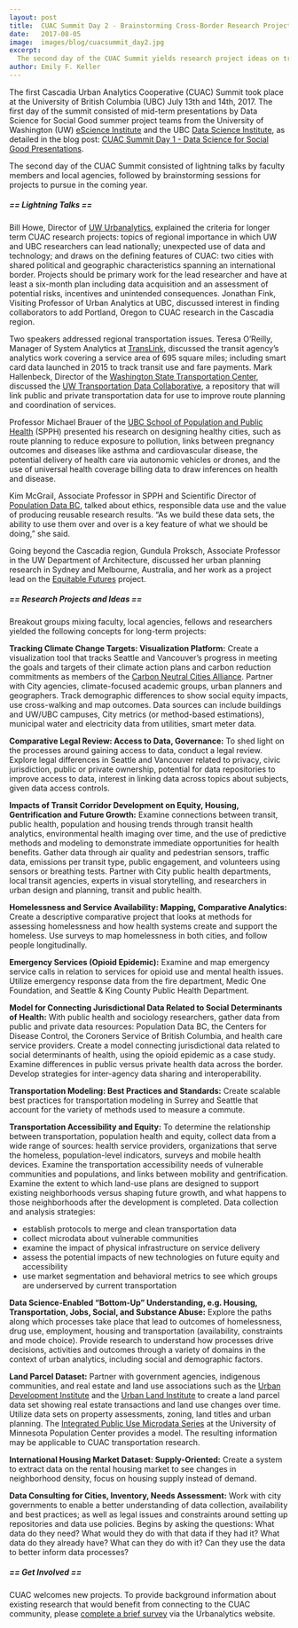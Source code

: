 ```yaml
---
layout: post
title:  CUAC Summit Day 2 - Brainstorming Cross-Border Research Projects
date:   2017-08-05
image:  images/blog/cuacsummit_day2.jpg
excerpt:
  The second day of the CUAC Summit yields research project ideas on transportation, public health, housing and urban planning.
author: Emily F. Keller
---
```


 
The first Cascadia Urban Analytics Cooperative (CUAC) Summit took place at the University of British Columbia (UBC) July 13th and 14th, 2017. The first day of the summit consisted of mid-term presentations by Data Science for Social Good summer project teams from the University of Washington (UW) [eScience Institute](http://escience.washington.edu/) and the UBC [Data Science Institute](https://dsi.ubc.ca/), as detailed in the blog post: [CUAC Summit Day 1 - Data Science for Social Good Presentations](http://cascadiadata.org/news/2017/07/30/cuac-summit.html).

The second day of the CUAC Summit consisted of lightning talks by faculty members and local agencies, followed by brainstorming sessions for projects to pursue in the coming year. 

##### == Lightning Talks ==

Bill Howe, Director of [UW Urbanalytics](http://urbanalytics.uw.edu/), explained the criteria for longer term CUAC research projects: topics of regional importance in which UW and UBC researchers can lead nationally; unexpected use of data and technology; and draws on the defining features of CUAC: two cities with shared political and geographic characteristics spanning an international border. Projects should be primary work for the lead researcher and have at least a six-month plan including data acquisition and an assessment of potential risks, incentives and unintended consequences. Jonathan Fink, Visiting Professor of Urban Analytics at UBC, discussed interest in finding collaborators to add Portland, Oregon to CUAC research in the Cascadia region.

Two speakers addressed regional transportation issues. Teresa O’Reilly, Manager of System Analytics at [TransLink](https://www.translink.ca/), discussed the transit agency’s analytics work covering a service area of 695 square miles; including smart card data launched in 2015 to track transit use and fare payments. Mark Hallenbeck, Director of the [Washington State Transportation Center](http://depts.washington.edu/trac/), discussed the [UW Transportation Data Collaborative](https://www.uwtdc.org/), a repository that will link public and private transportation data for use to improve route planning and coordination of services.

Professor Michael Brauer of the [UBC School of Population and Public Health](http://www.spph.ubc.ca/) (SPPH) presented his research on designing healthy cities, such as route planning to reduce exposure to pollution, links between pregnancy outcomes and diseases like asthma and cardiovascular disease, the potential delivery of health care via autonomic vehicles or drones, and the use of universal health coverage billing data to draw inferences on health and disease.

Kim McGrail, Associate Professor in SPPH and Scientific Director of [Population Data BC](https://www.popdata.bc.ca/), talked about ethics, responsible data use and the value of producing reusable research results. “As we build these data sets, the ability to use them over and over is a key feature of what we should be doing,” she said.

Going beyond the Cascadia region, Gundula Proksch, Associate Professor in the UW Department of Architecture, discussed her urban planning research in Sydney and Melbourne, Australia, and her work as a project lead on the [Equitable Futures](http://localhost:4000/#projects) project. 

##### == Research Projects and Ideas ==

Breakout groups mixing faculty, local agencies, fellows and researchers yielded the following concepts for long-term projects:

<b>Tracking Climate Change Targets: Visualization Platform:</b>
Create a visualization tool that tracks Seattle and Vancouver’s progress in meeting the goals and targets of their climate action plans and carbon reduction commitments as members of the [Carbon Neutral Cities Alliance]( https://www.usdn.org/public/page/13/CNCA). Partner with City agencies, climate-focused academic groups, urban planners and geographers. Track demographic differences to show social equity impacts, use cross-walking and map outcomes. Data sources can include buildings and UW/UBC campuses, City metrics (or method-based estimations), municipal water and electricity data from utilities, smart meter data.

<b>Comparative Legal Review: Access to Data, Governance:</b>
To shed light on the processes around gaining access to data, conduct a legal review. Explore legal differences in Seattle and Vancouver related to privacy, civic jurisdiction, public or private ownership, potential for data repositories to improve access to data, interest in linking data across topics about subjects, given data access controls. 

<b>Impacts of Transit Corridor Development on Equity, Housing, Gentrification and Future Growth:</b>
Examine connections between transit, public health, population and housing trends through transit health analytics, environmental health imaging over time, and the use of predictive methods and modeling to demonstrate immediate opportunities for health benefits. Gather data through air quality and pedestrian sensors, traffic data, emissions per transit type, public engagement, and volunteers using sensors or breathing tests. Partner with City public health departments, local transit agencies, experts in visual storytelling, and researchers in urban design and planning, transit and public health.

<b>Homelessness and Service Availability: Mapping, Comparative Analytics:</b>
Create a descriptive comparative project that looks at methods for assessing homelessness and how health systems create and support the homeless. Use surveys to map homelessness in both cities, and follow people longitudinally. 

<b>Emergency Services (Opioid Epidemic):</b>
Examine and map emergency service calls in relation to services for opioid use and mental health issues. Utilize emergency response data from the fire department, Medic One Foundation, and Seattle & King County Public Health Department. 

<b>Model for Connecting Jurisdictional Data Related to Social Determinants of Health:</b> 
With public health and sociology researchers, gather data from public and private data resources: Population Data BC, the Centers for Disease Control, the Coroners Service of British Columbia, and health care service providers. Create a model connecting jurisdictional data related to social determinants of health, using the opioid epidemic as a case study. Examine differences in public versus private health data across the border. Develop strategies for inter-agency data sharing and interoperability.

<b>Transportation Modeling: Best Practices and Standards:</b>
Create scalable best practices for transportation modeling in Surrey and Seattle that account for the variety of methods used to measure a commute.

<b>Transportation Accessibility and Equity:</b>
To determine the relationship between transportation, population health and equity, collect data from a wide range of sources: health service providers, organizations that serve the homeless, population-level indicators, surveys and mobile health devices. Examine the transportation accessibility needs of vulnerable communities and populations, and links between mobility and gentrification. Examine the extent to which land-use plans are designed to support existing neighborhoods versus shaping future growth, and what happens to those neighborhoods after the development is completed.
Data collection and analysis strategies:
* establish protocols to merge and clean transportation data
* collect microdata about vulnerable communities
* examine the impact of physical infrastructure on service delivery
* assess the potential impacts of new technologies on future equity and accessibility
* use market segmentation and behavioral metrics to see which groups are underserved by current transportation

<b>Data Science-Enabled “Bottom-Up” Understanding, e.g. Housing, Transportation, Jobs, Social, and Substance Abuse:</b>
Explore the paths along which processes take place that lead to outcomes of homelessness, drug use, employment, housing and transportation (availability, constraints and mode choice). Provide research to understand how processes drive decisions, activities and outcomes through a variety of domains in the context of urban analytics, including social and demographic factors.

<b>Land Parcel Dataset:</b>
Partner with government agencies, indigenous communities, and real estate and land use associations such as the [Urban Development Institute]( http://udi.bc.ca/) and the [Urban Land Institute](https://uli.org/) to create a land parcel data set showing real estate transactions and land use changes over time. Utilize data sets on property assessments, zoning, land titles and urban planning. The [Integrated Public Use Microdata Series](https://www.ipums.org/) at the University of Minnesota Population Center provides a model. The resulting information may be applicable to CUAC transportation research.

<b>International Housing Market Dataset: Supply-Oriented:</b>
Create a system to extract data on the rental housing market to see changes in neighborhood density, focus on housing supply instead of demand.

<b>Data Consulting for Cities, Inventory, Needs Assessment:</b>
Work with city governments to enable a better understanding of data collection, availability and best practices; as well as legal issues and constraints around setting up repositories and data use policies. Begins by asking the questions:
What data do they need? What would they do with that data if they had it?
What data do they already have? What can they do with it? Can they use the data to better inform data processes?

##### == Get Involved ==

CUAC welcomes new projects. To provide background information about existing research that would benefit from connecting to the CUAC community, please [complete a brief survey](http://urbanalytics.uw.edu/#about) via the Urbanalytics website. 